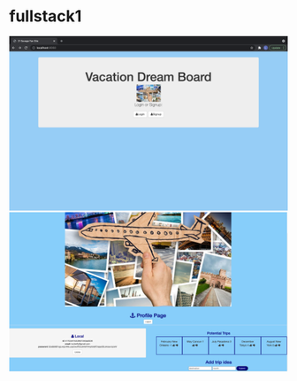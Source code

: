 # fullstack1

![Gif](https://github.com/Laura-Alford/fullstack1/blob/main/Screen%20Shot%202021-10-28%20at%2011.02.54%20PM.png)
![Gif](https://github.com/Laura-Alford/fullstack1/blob/main/Screen%20Shot%202021-10-28%20at%2011.07.19%20PM.png)
